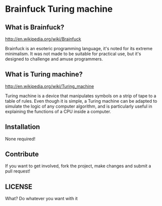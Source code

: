 # Brainfuck Turing machine #

## What is Brainfuck? ##
http://en.wikipedia.org/wiki/Brainfuck

Brainfuck is an esoteric programming language, it's noted for its extreme minimalism.
It was not made to be suitable for practical use, but it's designed to challenge and 
amuse programmers.

## What is Turing machine? ##
http://en.wikipedia.org/wiki/Turing_machine

Turing machine is a device that manipulates symbols on a strip of tape to a table of rules. 
Even though it is simple, a Turing machine can be adapted to simulate the logic of any computer 
algorithm, and is particularly useful in explaining the functions of a CPU inside a computer.

## Installation ##

None required!

## Contribute ##

If you want to get involved, fork the project, make changes and submit a pull request!

## LICENSE ##

What? Do whatever you want with it
